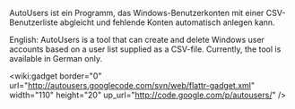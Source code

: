 AutoUsers ist ein Programm, das Windows-Benutzerkonten mit einer CSV-Benutzerliste abgleicht und fehlende Konten automatisch anlegen kann.

English:
AutoUsers is a tool that can create and delete Windows user accounts based on a user list supplied as a CSV-file.
Currently, the tool is available in German only.


<wiki:gadget border="0" url="http://autousers.googlecode.com/svn/web/flattr-gadget.xml" width="110" height="20" up\_url="http://code.google.com/p/autousers/" />